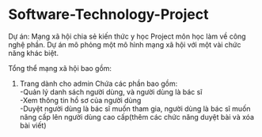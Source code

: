# Software-Technology-Project
Dự án: Mạng xã hội chia sẻ kiến thức y học
Project môn học làm về công nghệ phần.
Dự án mô phỏng một mô hình mạng xã hội với một vài chức năng khác biệt.

Tổng thể mạng xã hội bao gồm:
1. Trang dành cho admin
    Chứa các phần bao gồm:<br/>
      -Quản lý danh sách người dùng, và người dùng là bác sĩ <br />
      -Xem thông tin hồ sơ của người dùng <br />
      -Duyệt người dùng là bác sĩ muốn tham gia, người dùng là bác sĩ muốn nâng cấp lên người dùng cao cấp(thêm các chức năng duyệt bài và xóa bài viết) <br />
